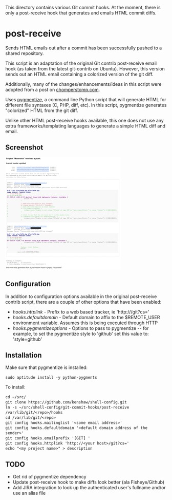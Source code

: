 This directory contains various Git commit hooks. At the moment, there is only
a post-receive hook that generates and emails HTML commit diffs.

# post-receive #
Sends HTML emails out after a commit has been successfully pushed to a shared
repository.

This script is an adaptation of the original Git contrib post-receive email
hook (as taken from the latest git-contrib on Ubuntu). However, this version
sends out an HTML email containing a colorized version of the git diff. 

Additionally, many of the changes/enhancements/ideas in this script were
adopted from a post on [chomperstomp.com](http://blog.chomperstomp.com/making-git-show-post-receive-e-mails-as-an-html-color-formatted-diff/).

Uses [pygmentize](http://pygments.org/docs/cmdline/), a command line Python
script that will generate HTML for different file syntaxes (C, PHP, diff, etc).
In this script, pygmentize generates "colorized" HTML from the git diff.

Unlike other HTML post-receive hooks available, this one does not use any extra
frameworks/templating languages to generate a simple HTML diff and email. 

## Screenshot ##

[![post-receive HTML commit email](https://github.com/kenshaw/shell-config/raw/master/git-commit-hooks/img/screenshot-th.png)](https://github.com/kenshaw/shell-config/raw/master/git-commit-hooks/img/screenshot.png)

## Configuration ##

In addition to configuration options available in the original post-receive
contrib script, there are a couple of other options that have been enabled:

 - *hooks.httplink* - Prefix to a web based tracker, ie 'http://<your host>/git?cs='
 - *hooks.defaultdomain* - Default domain to affix to the $REMOTE\_USER
   environment variable. Assumes this is being executed through HTTP
 - *hooks.pygmentizeoptions* - Options to pass to pygmentize -- for example, to
   set the pygmentize style to 'github' set this value to: 'style=github'

## Installation ##

Make sure that pygmentize is installed:

	sudo aptitude install -y python-pygments 

To install:

	cd ~/src/
	git clone https://github.com/kenshaw/shell-config.git
	ln -s ~/src/shell-config/git-commit-hooks/post-receive /var/lib/git/<repo>/hooks
	cd /var/lib/git/<repo>
	git config hooks.mailinglist '<some email address>'
	git config hooks.defaultdomain '<default domain address of the sender>' 
	git config hooks.emailprefix '[GIT] '
    git config hooks.httplink 'http://<your host>/git?cs='
	echo "<my project name>" > description

## TODO ##
- Get rid of pygmentize dependency
- Update post-receive hook to make diffs look better (ala Fisheye/Github) 
- Add JIRA integration to look up the authenticated user's fullname and/or use
  an alias file
